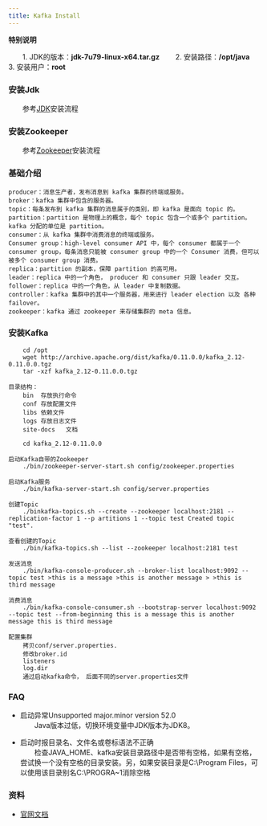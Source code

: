```yaml
---
title: Kafka Install
---
```


 **特别说明**
 
 　　1.  JDK的版本：**jdk-7u79-linux-x64.tar.gz**
 　　2.  安装路径：**/opt/java**
 　　3.  安装用户：**root**

### 安装Jdk

　　参考[JDK](/system/linux/software/jdk.html)安装流程

### 安装Zookeeper

　　参考[Zookeeper](/system/linux/software/zookeeper.html)安装流程

### 基础介绍
```
producer：消息生产者，发布消息到 kafka 集群的终端或服务。
broker：kafka 集群中包含的服务器。
topic：每条发布到 kafka 集群的消息属于的类别，即 kafka 是面向 topic 的。
partition：partition 是物理上的概念，每个 topic 包含一个或多个 partition。kafka 分配的单位是 partition。
consumer：从 kafka 集群中消费消息的终端或服务。
Consumer group：high-level consumer API 中，每个 consumer 都属于一个 consumer group，每条消息只能被 consumer group 中的一个 Consumer 消费，但可以被多个 consumer group 消费。
replica：partition 的副本，保障 partition 的高可用。
leader：replica 中的一个角色， producer 和 consumer 只跟 leader 交互。
follower：replica 中的一个角色，从 leader 中复制数据。
controller：kafka 集群中的其中一个服务器，用来进行 leader election 以及 各种 failover。
zookeeper：kafka 通过 zookeeper 来存储集群的 meta 信息。
```

### 安装Kafka

```
	cd /opt
	wget http://archive.apache.org/dist/kafka/0.11.0.0/kafka_2.12-0.11.0.0.tgz
	tar -xzf kafka_2.12-0.11.0.0.tgz

目录结构：
	bin  存放执行命令
	conf 存放配置文件
	libs 依赖文件
	logs 存放日志文件
	site-docs   文档

	cd kafka_2.12-0.11.0.0

启动Kafka自带的Zookeeper
	./bin/zookeeper-server-start.sh config/zookeeper.properties

启动Kafka服务
	./bin/kafka-server-start.sh config/server.properties 

创建Topic
	./binkafka-topics.sh --create --zookeeper localhost:2181 --replication-factor 1 --p artitions 1 --topic test Created topic "test". 

查看创建的Topic
	./bin/kafka-topics.sh --list --zookeeper localhost:2181 test 

发送消息
	./bin/kafka-console-producer.sh --broker-list localhost:9092 --topic test >this is a message >this is another message > >this is third message 

消费消息
	./bin/kafka-console-consumer.sh --bootstrap-server localhost:9092 --topic test --from-beginning this is a message this is another message this is third message 

配置集群
	拷贝conf/server.properties. 
	修改broker.id
	listeners
	log.dir
	通过启动kafka命令， 后面不同的server.properties文件

```

### FAQ

- 启动异常Unsupported major.minor version 52.0              
　　Java版本过低，切换环境变量中JDK版本为JDK8。              

- 启动时报目录名、文件名或卷标语法不正确               
　　检查JAVA_HOME、kafka安装目录路径中是否带有空格，如果有空格，尝试换一个没有空格的目录安装。另，如果安装目录是C:\Program Files，可以使用该目录别名C:\PROGRA~1消除空格            

### 资料

- [官网文档](http://kafka.apache.org/intro)
